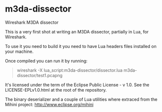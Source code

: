 m3da-dissector
==============

Wireshark M3DA dissector

This is a very first shot at writing an M3DA dissector, partially in Lua, for Wireshark.
 

To use it you need to build it you need to have Lua headers files installed on your machine.

Once compiled you can run it by running:
> wireshark -X lua_script:m3da-dissector/dissector.lua m3da-dissector/test1.pcapng


It's licensed under the term of the Eclipse Public License - v 1.0. See the LICENSE-EPLv1.0.html at the root of the repository.

The binary deserializer and a couple of Lua utilities where extraced from the Mihini project: http://www.eclipse.org/mihini
